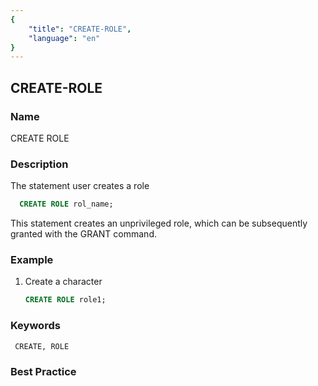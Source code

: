 ```yaml
---
{
    "title": "CREATE-ROLE",
    "language": "en"
}
---
```


<!--
Licensed to the Apache Software Foundation (ASF) under one
or more contributor license agreements.  See the NOTICE file
distributed with this work for additional information
regarding copyright ownership.  The ASF licenses this file
to you under the Apache License, Version 2.0 (the
"License"); you may not use this file except in compliance
with the License.  You may obtain a copy of the License at

  http://www.apache.org/licenses/LICENSE-2.0

Unless required by applicable law or agreed to in writing,
software distributed under the License is distributed on an
"AS IS" BASIS, WITHOUT WARRANTIES OR CONDITIONS OF ANY
KIND, either express or implied.  See the License for the
specific language governing permissions and limitations
under the License.
-->

## CREATE-ROLE

### Name

CREATE ROLE

### Description

The statement user creates a role

```sql
  CREATE ROLE rol_name;
````

This statement creates an unprivileged role, which can be subsequently granted with the GRANT command.

### Example

1. Create a character

    ```sql
    CREATE ROLE role1;
    ````

### Keywords

     CREATE, ROLE

### Best Practice
